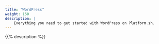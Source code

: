 ```yaml
---
title: "WordPress"
weight: 150
description: |
    Everything you need to get started with WordPress on Platform.sh.
---
```


{{% description %}}
